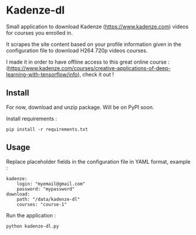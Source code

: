 Kadenze-dl
===

Small application to download Kadenze (https://www.kadenze.com) videos for courses you enrolled in.

It scrapes the site content based on your profile information given in the configuration file to download H264 720p videos courses.

I made it in order to have offline access to this great online course : (https://www.kadenze.com/courses/creative-applications-of-deep-learning-with-tensorflow/info), check it out !


Install
---

For now, download and unzip package. Will be on PyPI soon.

Install requirements :
  
    pip install -r requirements.txt

Usage 
---

Replace placeholder fields in the configuration file in YAML format, example :

	kadenze:
    	login: "myemail@gmail.com"
    	password: "mypassword"
	download:
    	path: "/data/kadenze-dl"
    	courses: "course-1"

Run the application :

	python kadenze-dl.py
